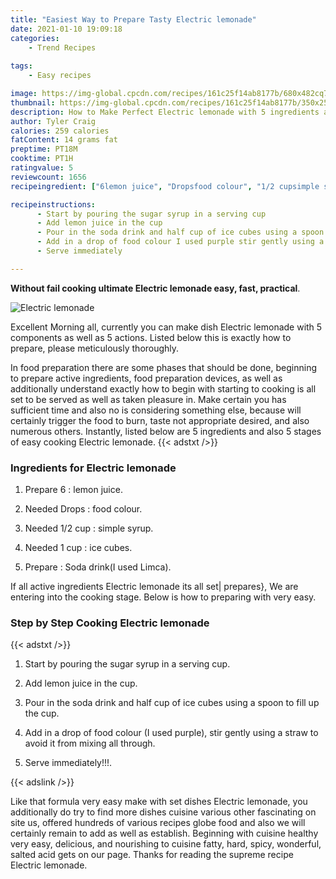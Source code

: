 ```yaml
---
title: "Easiest Way to Prepare Tasty Electric lemonade"
date: 2021-01-10 19:09:18
categories:
    - Trend Recipes
    
tags:
    - Easy recipes

image: https://img-global.cpcdn.com/recipes/161c25f14ab8177b/680x482cq70/electric-lemonade-recipe-main-photo.jpg
thumbnail: https://img-global.cpcdn.com/recipes/161c25f14ab8177b/350x250cq70/electric-lemonade-recipe-main-photo.jpg
description: How to Make Perfect Electric lemonade with 5 ingredients and 5 stages of easy cooking.
author: Tyler Craig
calories: 259 calories
fatContent: 14 grams fat
preptime: PT18M
cooktime: PT1H
ratingvalue: 5
reviewcount: 1656
recipeingredient: ["6lemon juice", "Dropsfood colour", "1/2 cupsimple syrup", "1 cupice cubes", "Soda drinkI used Limca"]

recipeinstructions: 
      - Start by pouring the sugar syrup in a serving cup 
      - Add lemon juice in the cup 
      - Pour in the soda drink and half cup of ice cubes using a spoon to fill up the cup 
      - Add in a drop of food colour I used purple stir gently using a straw to avoid it from mixing all through 
      - Serve immediately

---
```




**Without fail cooking ultimate Electric lemonade easy, fast, practical**. 


![Electric lemonade](https://img-global.cpcdn.com/recipes/161c25f14ab8177b/680x482cq70/electric-lemonade-recipe-main-photo.jpg "Electric lemonade")




Excellent Morning all, currently you can make dish Electric lemonade with 5 components as well as 5 actions. Listed below this is exactly how to prepare, please meticulously thoroughly.

In food preparation there are some phases that should be done, beginning to prepare active ingredients, food preparation devices, as well as additionally understand exactly how to begin with starting to cooking is all set to be served as well as taken pleasure in. Make certain you has sufficient time and also no is considering something else, because will certainly trigger the food to burn, taste not appropriate desired, and also numerous others. Instantly, listed below are 5 ingredients and also 5 stages of easy cooking Electric lemonade.
{{< adstxt />}}

### Ingredients for Electric lemonade


1. Prepare 6 : lemon juice.

1. Needed Drops : food colour.

1. Needed 1/2 cup : simple syrup.

1. Needed 1 cup : ice cubes.

1. Prepare  : Soda drink(I used Limca).



If all active ingredients Electric lemonade its all set| prepares}, We are entering into the cooking stage. Below is how to preparing with very easy.

### Step by Step Cooking Electric lemonade

{{< adstxt />}}


1. Start by pouring the sugar syrup in a serving cup.



1. Add lemon juice in the cup.



1. Pour in the soda drink and half cup of ice cubes using a spoon to fill up the cup.



1. Add in a drop of food colour (I used purple), stir gently using a straw to avoid it from mixing all through.



1. Serve immediately!!!.





{{< adslink />}}

Like that formula very easy make with set dishes Electric lemonade, you additionally do try to find more dishes cuisine various other fascinating on site us, offered hundreds of various recipes globe food and also we will certainly remain to add as well as establish. Beginning with cuisine healthy very easy, delicious, and nourishing to cuisine fatty, hard, spicy, wonderful, salted acid gets on our page. Thanks for reading the supreme recipe Electric lemonade.
